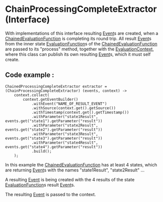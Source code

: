 # ChainProcessingCompleteExtractor (Interface)

With implementations of this interface resulting [Event](EVENT.html)s are created, when a 
[ChainedEvaluationFunction](CEF.html) is completing its round trip. All result [Event](EVENT.html)s from the inner
state [EvaluationFunction](EVALUATION_FUNCTION.html)s of the [ChainedEvaluationFunction](CEF.html) are passed to its 
"process" method, together with the [EvaluationContext](EVALUATION_CONTEXT.html), where this class can publish its own
resulting [Event](EVENT.html)s, which it must self create.

## Code example :

```
ChainedProcessingCompleteExtractor extractor = (ChainProcessingCompleteExtractor) (events, context) -> 
    context.collect(
        context.getEventBuilder()
            .withEvent("NAME_OF_RESULT_EVENT")
            .withSource(context.get().getSource())
            .withTimestamp(context.get().getTimestamp())
            .withParameter("state1Result", events.get("state1").getParameter("result"))
            .withParameter("state2Result", events.get("state2").getParameter("result"))
            .withParameter("state3Result", events.get("state3").getParameter("result"))
            .withParameter("state4Result", events.get("state4").getParameter("result"))
            .build();    
    );
```

In this example the [ChainedEvaluationFunction](CEF.html) has at least 4 states, which are returning [Event](EVENT.html)s 
with the names "state1Result", "state2Result" ...

A resulting [Event](EVENT.html) is being created with the 4 results of the state 
[EvaluationFunction](EVALUATION_FUNCTION.html)s result [Event](EVENT.html)s.

The resulting [Event](EVENT.html) is passed to the context.